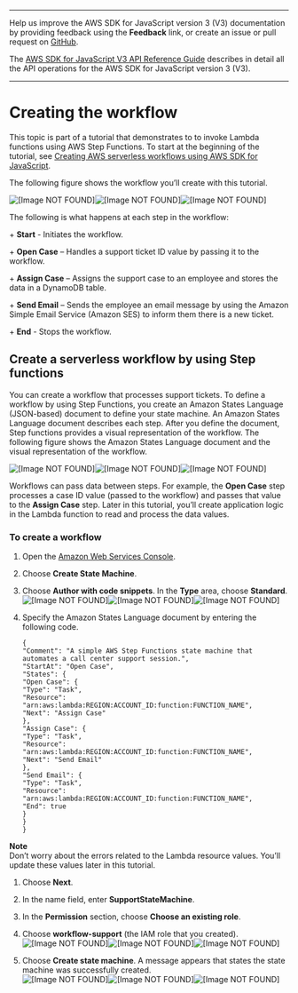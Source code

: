 --------

Help us improve the AWS SDK for JavaScript version 3 \(V3\) documentation by providing feedback using the **Feedback** link, or create an issue or pull request on [GitHub](https://github.com/awsdocs/aws-sdk-for-javascript-v3)\.

 The [AWS SDK for JavaScript V3 API Reference Guide](https://docs.aws.amazon.com/AWSJavaScriptSDK/v3/latest/index.html) describes in detail all the API operations for the AWS SDK for JavaScript version 3 \(V3\)\.

--------

# Creating the workflow<a name="serverless-step-functions-example-understand-workflow"></a>

This topic is part of a tutorial that demonstrates to to invoke Lambda functions using AWS Step Functions\. To start at the beginning of the tutorial, see [Creating AWS serverless workflows using AWS SDK for JavaScript](serverless-step-functions-example.md)\.

The following figure shows the workflow you’ll create with this tutorial\.

![\[Image NOT FOUND\]](http://docs.aws.amazon.com/sdk-for-javascript/v3/developer-guide/)![\[Image NOT FOUND\]](http://docs.aws.amazon.com/sdk-for-javascript/v3/developer-guide/)![\[Image NOT FOUND\]](http://docs.aws.amazon.com/sdk-for-javascript/v3/developer-guide/)

The following is what happens at each step in the workflow:

 \+ **Start** \- Initiates the workflow\.

 \+ **Open Case** – Handles a support ticket ID value by passing it to the workflow\.

 \+ **Assign Case** – Assigns the support case to an employee and stores the data in a DynamoDB table\.

 \+ **Send Email** – Sends the employee an email message by using the Amazon Simple Email Service \(Amazon SES\) to inform them there is a new ticket\.

 \+ **End** \- Stops the workflow\.

## Create a serverless workflow by using Step functions<a name="serverless-step-functions-example-create-step-functions"></a>

You can create a workflow that processes support tickets\. To define a workflow by using Step Functions, you create an Amazon States Language \(JSON\-based\) document to define your state machine\. An Amazon States Language document describes each step\. After you define the document, Step functions provides a visual representation of the workflow\. The following figure shows the Amazon States Language document and the visual representation of the workflow\.

![\[Image NOT FOUND\]](http://docs.aws.amazon.com/sdk-for-javascript/v3/developer-guide/)![\[Image NOT FOUND\]](http://docs.aws.amazon.com/sdk-for-javascript/v3/developer-guide/)![\[Image NOT FOUND\]](http://docs.aws.amazon.com/sdk-for-javascript/v3/developer-guide/)

Workflows can pass data between steps\. For example, the **Open Case** step processes a case ID value \(passed to the workflow\) and passes that value to the **Assign Case** step\. Later in this tutorial, you’ll create application logic in the Lambda function to read and process the data values\.

### To create a workflow<a name="serverless-step-functions-example-workflow"></a>

1. Open the [Amazon Web Services Console](https://us-west-2.console.aws.amazon.com/states/home)\.

1. Choose **Create State Machine**\.

1. Choose **Author with code snippets**\. In the **Type** area, choose **Standard**\.  
![\[Image NOT FOUND\]](http://docs.aws.amazon.com/sdk-for-javascript/v3/developer-guide/)![\[Image NOT FOUND\]](http://docs.aws.amazon.com/sdk-for-javascript/v3/developer-guide/)![\[Image NOT FOUND\]](http://docs.aws.amazon.com/sdk-for-javascript/v3/developer-guide/)

1. Specify the Amazon States Language document by entering the following code\.

   ```
   {
   "Comment": "A simple AWS Step Functions state machine that automates a call center support session.",
   "StartAt": "Open Case",
   "States": {
   "Open Case": {
   "Type": "Task",
   "Resource": "arn:aws:lambda:REGION:ACCOUNT_ID:function:FUNCTION_NAME",
   "Next": "Assign Case"
   },
   "Assign Case": {
   "Type": "Task",
   "Resource": "arn:aws:lambda:REGION:ACCOUNT_ID:function:FUNCTION_NAME",
   "Next": "Send Email"
   },
   "Send Email": {
   "Type": "Task",
   "Resource": "arn:aws:lambda:REGION:ACCOUNT_ID:function:FUNCTION_NAME",
   "End": true
   }
   }
   }
   ```
**Note**  
 Don’t worry about the errors related to the Lambda resource values\. You’ll update these values later in this tutorial\.

1. Choose **Next**\.

1. In the name field, enter **SupportStateMachine**\.

1. In the **Permission** section, choose **Choose an existing role**\.

1. Choose **workflow\-support** \(the IAM role that you created\)\.  
![\[Image NOT FOUND\]](http://docs.aws.amazon.com/sdk-for-javascript/v3/developer-guide/)![\[Image NOT FOUND\]](http://docs.aws.amazon.com/sdk-for-javascript/v3/developer-guide/)![\[Image NOT FOUND\]](http://docs.aws.amazon.com/sdk-for-javascript/v3/developer-guide/)

1. Choose **Create state machine**\. A message appears that states the state machine was successfully created\.  
![\[Image NOT FOUND\]](http://docs.aws.amazon.com/sdk-for-javascript/v3/developer-guide/)![\[Image NOT FOUND\]](http://docs.aws.amazon.com/sdk-for-javascript/v3/developer-guide/)![\[Image NOT FOUND\]](http://docs.aws.amazon.com/sdk-for-javascript/v3/developer-guide/)